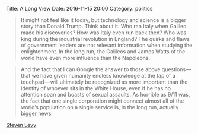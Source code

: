Title: A Long View
Date: 2016-11-15 20:00
Category: politics 

>It might not feel like it today, but technology and science is a bigger story than Donald Trump. Think about it. Who ran Italy when Galileo made his discoveries? How was Italy even run back then? Who was king during the industrial revolution in England? The quirks and flaws of government leaders are not relevant information when studying the enlightenment. In the long run, the Galileos and James Watts of the world have even more influence than the Napoleons.

>And the fact that I can Google the answer to those above questions — that we have given humanity endless knowledge at the tap of a touchpad — will ultimately be recognized as more important than the identity of whoever sits in the White House, even if he has no attention span and boasts of sexual assaults. As horrible as 9/11 was, the fact that one single corporation might connect almost all of the world’s population on a single service is, in the long run, actually bigger news.

[Steven Levy](https://backchannel.com/the-iphone-is-bigger-than-donald-trump-4be61d9f3ce0)
